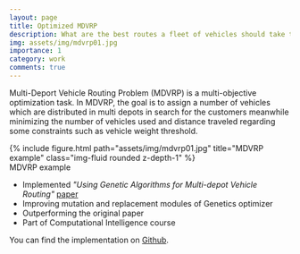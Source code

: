 ```yaml
---
layout: page
title: Optimized MDVRP
description: What are the best routes a fleet of vehicles should take to reach a particular group of customers?
img: assets/img/mdvrp01.jpg
importance: 1
category: work
comments: true
---
```


Multi-Deport Vehicle Routing Problem (MDVRP) is a multi-objective optimization task. In MDVRP, the goal is to assign a number of vehicles which are distributed in multi depots in search for the customers meanwhile minimizing the number of vehicles used and distance traveled regarding some constraints such as vehicle weight threshold.

<div class="row">
    <div class="col-sm mt-3 mt-md-0">
        {% include figure.html path="assets/img/mdvrp01.jpg" title="MDVRP example" class="img-fluid rounded z-depth-1" %}
    </div>
</div>
<div class="caption">
    MDVRP example
</div>

<ul>
    <li>
        Implemented <em>"Using Genetic Algorithms for Multi-depot Vehicle Routing"</em> <a href="https://link.springer.com/chapter/10.1007/978-3-540-85152-3_4">paper</a>
    </li>
    <li>
        Improving mutation and replacement modules of Genetics optimizer
    </li>
    <li>
        Outperforming the original paper
    </li>
    <li>
        Part of Computational Intelligence course
    </li>
</ul>

You can find the implementation on <a href="https://github.com/Nikronic/Optimized-MDVRP">Github</a>.
